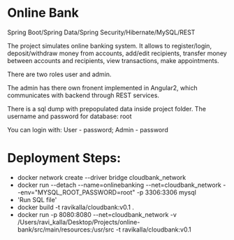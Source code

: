 # Online Bank
Spring Boot/Spring Data/Spring Security/Hibernate/MySQL/REST

The project simulates online banking system. It allows to register/login, deposit/withdraw money from accounts, add/edit recipients,
transfer money between accounts and recipients, view transactions, make appointments.

There are two roles user and admin. 

The admin has there own fronent implemented in Angular2, which communicates with backend through REST services.

There is a sql dump with prepopulated data inside project folder. 
The username and password for database: root

You can login with:
User - password;
Admin - password

Deployment Steps:
=================

 * docker network create --driver bridge cloudbank_network
 * docker run --detach --name=onlinebanking --net=cloudbank_network --env="MYSQL_ROOT_PASSWORD=root" -p 3306:3306 mysql
 * 'Run SQL file'
 * docker build -t ravikalla/cloudbank:v0.1 .
 * docker run -p 8080:8080 --net=cloudbank_network -v /Users/ravi_kalla/Desktop/Projects/online-bank/src/main/resources:/usr/src -t ravikalla/cloudbank:v0.1

